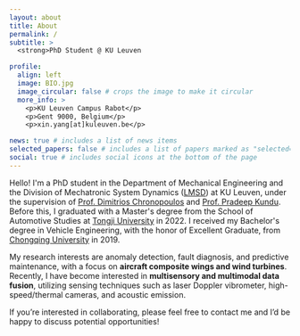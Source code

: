 ```yaml
---
layout: about
title: About
permalink: /
subtitle: >
  <strong>PhD Student @ KU Leuven

profile:
  align: left
  image: BIO.jpg
  image_circular: false # crops the image to make it circular
  more_info: >
    <p>KU Leuven Campus Rabot</p>
    <p>Gent 9000, Belgium</p>
    <p>xin.yang[at]kuleuven.be</p>

news: true # includes a list of news items
selected_papers: false # includes a list of papers marked as "selected={true}"
social: true # includes social icons at the bottom of the page
---
```


Hello! I'm a PhD student in the Department of Mechanical Engineering and the Division of Mechatronic System Dynamics ([LMSD](https://www.mech.kuleuven.be/en/mod)) at KU Leuven, under the supervision of [Prof. Dimitrios Chronopoulos](https://www.kuleuven.be/wieiswie/en/person/00144410) and [Prof. Pradeep Kundu](https://www.kuleuven.be/wieiswie/en/person/00155770). Before this, I graduated with a Master's degree from the School of Automotive Studies at [Tongji University](https://autoen.tongji.edu.cn/) in 2022. I received my Bachelor's degree in Vehicle Engineering, with the honor of Excellent Graduate, from [Chongqing University](https://mve.cqu.edu.cn/jxyyzgcywb/Home.htm) in 2019.

My research interests are anomaly detection, fault diagnosis, and predictive maintenance, with a focus on <strong>aircraft composite wings and wind turbines</strong>. Recently, I have become interested in <strong>multisensory and multimodal data fusion</strong>, utilizing sensing techniques such as laser Doppler vibrometer, high-speed/thermal cameras, and acoustic emission. 

If you’re interested in collaborating, please feel free to contact me and I’d be happy to discuss potential opportunities!
